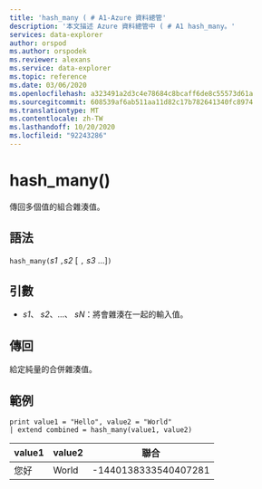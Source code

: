 ```yaml
---
title: 'hash_many ( # A1-Azure 資料總管'
description: '本文描述 Azure 資料總管中 ( # A1 hash_many。'
services: data-explorer
author: orspod
ms.author: orspodek
ms.reviewer: alexans
ms.service: data-explorer
ms.topic: reference
ms.date: 03/06/2020
ms.openlocfilehash: a323491a2d3c4e78684c8bcaff6de8c55573d61a
ms.sourcegitcommit: 608539af6ab511aa11d82c17b782641340fc8974
ms.translationtype: MT
ms.contentlocale: zh-TW
ms.lasthandoff: 10/20/2020
ms.locfileid: "92243286"
---
```

# <a name="hash_many"></a>hash_many()

傳回多個值的組合雜湊值。

## <a name="syntax"></a>語法

`hash_many(`*s1* `,`*s2* [ `,` *s3* ...]`)`

## <a name="arguments"></a>引數

* *s1*、 *s2*、...、 *sN*：將會雜湊在一起的輸入值。

## <a name="returns"></a>傳回

給定純量的合併雜湊值。

## <a name="examples"></a>範例

<!-- csl: https://help.kusto.windows.net/Samples -->
```kusto
print value1 = "Hello", value2 = "World"
| extend combined = hash_many(value1, value2)
```

|value1|value2|聯合|
|---|---|---|
|您好|World|-1440138333540407281|
